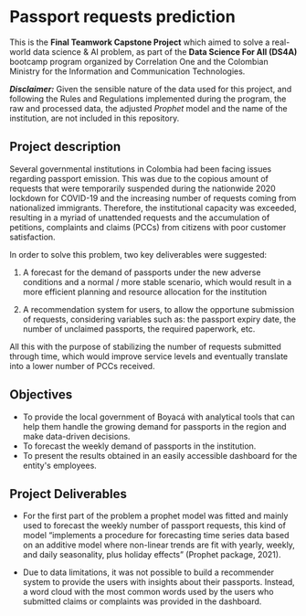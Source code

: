 # **Passport requests prediction**
This is the **Final Teamwork Capstone Project** which aimed to solve a real-world data science & AI problem, as part of the **Data Science For All (DS4A)** bootcamp program organized by Correlation One and the Colombian Ministry for the Information and Communication Technologies.

***Disclaimer:*** Given the sensible nature of the data used for this project, and following the Rules and Regulations implemented during the program, the raw and processed data, the adjusted *Prophet* model and the name of the institution, are not included in this repository.

## **Project description**
Several governmental institutions in Colombia had been facing issues regarding passport emission. This was due to the copious amount of requests that were temporarily suspended during the nationwide 2020 lockdown for COVID-19 and the increasing number of requests coming from nationalized immigrants. Therefore, the institutional capacity was exceeded, resulting in a myriad of unattended requests and the accumulation of petitions, complaints and claims (PCCs) from citizens with poor customer satisfaction. 

In order to solve this problem, two key deliverables were suggested: 

1. A forecast for the demand of passports under the new adverse conditions and a normal / more stable scenario, which would result in a more efficient planning and resource allocation for the institution

2. A recommendation system for users, to allow the opportune submission of requests, considering variables such as: the passport expiry date, the number of unclaimed passports, the required paperwork, etc.

All this with the purpose of stabilizing the number of requests submitted through time, which would improve service levels and eventually translate into a lower number of PCCs received.

## **Objectives**
- To provide the local government of Boyacá with analytical tools that can help them handle the growing demand for passports in the region and make data-driven decisions.
- To forecast the weekly demand of passports in the institution.
- To present the results obtained in an easily accessible dashboard for the entity's employees.

## **Project Deliverables**
- For the first part of the problem a prophet model was fitted and mainly used to forecast the weekly number of passport requests, this kind of model “implements a procedure for forecasting time series data based on an additive model where non-linear trends are fit with yearly, weekly, and daily seasonality, plus holiday effects” (Prophet package, 2021).

- Due to data limitations, it was not possible to build a recommender system to provide the users with insights about their passports. Instead, a word cloud with the most common words used by the users who submitted claims or complaints was provided in the dashboard.